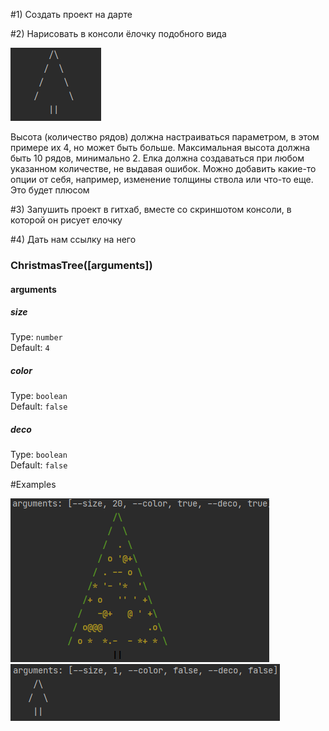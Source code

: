 #1) Создать проект на дарте

#2) Нарисовать в консоли ёлочку подобного вида

![Example_1](bin/screenshots/default_tree.png)

Высота (количество рядов) должна настраиваться параметром, в этом примере их 4, но может быть больше. 
Максимальная высота должна быть 10 рядов, минимально 2. 
Елка должна создаваться при любом указанном количестве, не выдавая ошибок. 
Можно добавить какие-то опции от себя, например, изменение толщины ствола или что-то еще. 
Это будет плюсом

#3) Запушить проект в гитхаб, вместе со скриншотом консоли, в которой он рисует елочку

#4) Дать нам ссылку на него

### ChristmasTree(\[arguments\])

#### arguments

##### size

Type: `number`<br>
Default: `4`

##### color 

Type: `boolean`<br>
Default: `false`

##### deco

Type: `boolean`<br>
Default: `false`

#Examples

![Example_1](bin/screenshots/full_tree.png)
![Example_2](bin/screenshots/small_tree.png)